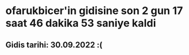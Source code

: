 # ofarukbicer'in gidisine son 2 gun 17 saat 46 dakika 53 saniye kaldi

## Gidis tarihi: 30.09.2022 :(